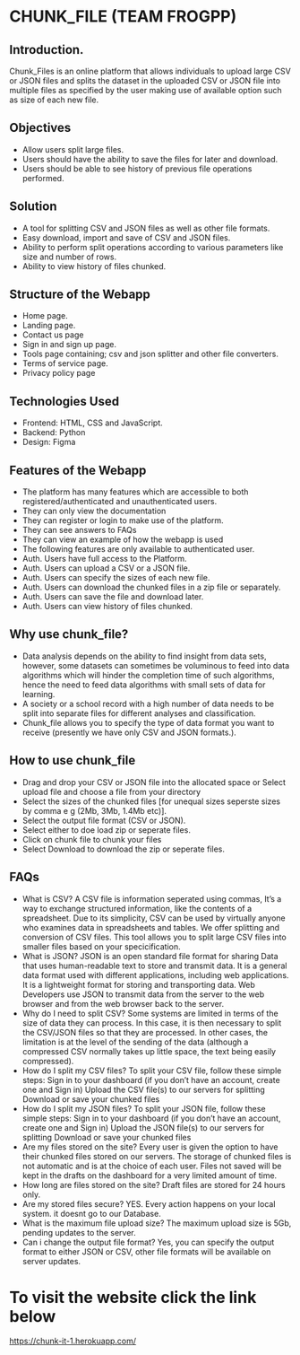 # CHUNK_FILE (TEAM FROGPP)
## Introduction.
Chunk_Files is an online platform that allows individuals to upload large CSV or JSON files and splits the dataset in the uploaded CSV or JSON file into multiple files as specified by the user making use of available option such as size of each new file.
## Objectives
+ Allow users split large files.
+ Users should have the ability to save the files for later and download.
+ Users should be able to see history of previous file operations performed.
## Solution
+ A tool for splitting CSV and JSON files as well as other file formats.
+ Easy download, import and save of CSV and JSON files.
+ Ability to perform split operations according to various parameters like size and number of rows.
+ Ability to view history of files chunked.
## Structure of the Webapp 
+ Home page.
+ Landing page.
+ Contact us page
+ Sign in and sign up page.
+ Tools page containing; csv and json splitter and other file converters.
+ Terms of service page.
+ Privacy policy page

## Technologies Used
+ Frontend: HTML, CSS and JavaScript.
+ Backend: Python
+ Design: Figma
## Features of the Webapp
+ The platform has many features which are accessible to both registered/authenticated  and unauthenticated users.
+ They can only view the documentation
+ They can register or login to make use of the platform.
+ They can see answers to FAQs
+ They can view an example of how the webapp is used
+ The following features are only available to authenticated user.
+ Auth. Users have full access to the Platform.
+ Auth. Users can upload a CSV or a JSON file.
+ Auth. Users can specify the sizes of each new file.
+ Auth. Users can download the chunked files in a zip file or separately.
+ Auth. Users can save the file and download later.
+ Auth. Users can view history of files chunked.
## Why use chunk_file?
+ Data analysis depends on the ability to find insight from data sets, however, some datasets can sometimes be voluminous to feed into data algorithms which will hinder the completion time of such algorithms, hence the need to feed data algorithms with small sets of data for learning. 
+ A society or a school record with a high number of data needs to be split into separate files for different analyses and classification.
+ Chunk_file allows you to specify the type of data format you want to receive (presently we have only CSV and JSON formats.).
## How to use chunk_file
+ Drag and drop your CSV or JSON file into the allocated space or Select upload file and choose a file from your directory 
+ Select the sizes of the chunked files [for unequal sizes seperste sizes by comma e g (2Mb, 3Mb, 1.4Mb etc)].
+ Select the output file format (CSV or JSON).
+ Select either to doe load zip or seperate files.
+ Click on chunk file to chunk your files 
+ Select Download to download the zip or seperate files.
## FAQs
+ What is CSV? A CSV file is information seperated using commas, It’s a way to exchange structured information, like the contents of a spreadsheet. Due to its simplicity, CSV can be used by virtually anyone who examines data in spreadsheets and tables. We offer splitting and conversion of CSV files. This tool allows you to split large CSV files into smaller files based on your specicification.
+ What is JSON? JSON is an open standard file format for sharing Data that uses human-readable text to store and transmit data. It is a general data format used with different applications, including web applications. It is a lightweight format for storing and transporting data. Web Developers use JSON to transmit data from the server to the web browser and from the web browser back to the server.
+ Why do I need to split CSV? Some systems are limited in terms of the size of data they can process. In this case, it is then necessary to split the CSV/JSON files so that they are processed. In other cases, the limitation is at the level of the sending of the data (although a compressed CSV normally takes up little space, the text being easily compressed).
+ How do I split my CSV files? To split your CSV file, follow these simple steps: Sign in to your dashboard (if you don’t have an account, create one and Sign in) Upload the CSV file(s) to our servers for splitting Download or save your chunked files
+ How do I split my JSON files? To split your JSON file, follow these simple steps: Sign in to your dashboard (if you don’t have an account, create one and Sign in) Upload the JSON file(s) to our servers for splitting Download or save your chunked files
+ Are my files stored on the site? Every user is given the option to have their chunked files stored on our servers. The storage of chunked files is not automatic and is at the choice of each user. Files not saved will be kept in the drafts on the dashboard for a very limited amount of time.
+ How long are files stored on the site? Draft files are stored for 24 hours only.
+ Are my stored files secure? YES. Every action happens on your local system. it doesnt go to our Database.
+ What is the maximum file upload size? The maximum upload size is 5Gb, pending updates to the server.
+ Can i change the output file format? Yes, you can specify the output format to either JSON or CSV, other file formats will be available on server updates.


# To visit the website click the link below
https://chunk-it-1.herokuapp.com/